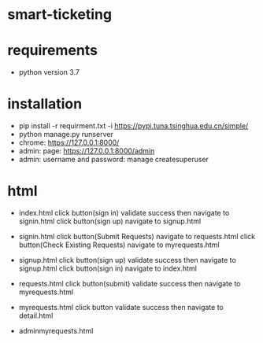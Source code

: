 # smart-ticketing

# requirements
- python version 3.7

# installation
- pip install -r requirment.txt -i https://pypi.tuna.tsinghua.edu.cn/simple/
- python manage.py runserver
- chrome: https://127.0.0.1:8000/
- admin: page: https://127.0.0.1:8000/admin
- admin: username and password: manage createsuperuser

# html 

- index.html 
click button(sign in) validate success then navigate to signin.html click button(sign up) navigate to signup.html

- signin.html 
click button(Submit Requests) navigate to requests.html click button(Check Existing Requests) navigate to myrequests.html

- signup.html 
click button(sign up) validate success then navigate to signup.html click button(sign in) navigate to index.html

- requests.html 
click button(submit) validate success then navigate to myrequests.html

- myrequests.html 
click button validate success then navigate to detail.html

- adminmyrequests.html
